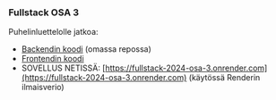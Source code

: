 ### Fullstack OSA 3
Puhelinluettelolle jatkoa:
* [Backendin koodi](https://github.com/ellikiiski/Fullstack-2024-Osa-3) (omassa repossa)
* [Frontendin koodi](https://github.com/ellikiiski/Fullstack-2024/tree/main/Osa%203)
* SOVELLUS NETISSÄ: [https://fullstack-2024-osa-3.onrender.com](https://fullstack-2024-osa-3.onrender.com) (käytössä Renderin ilmaisverio)